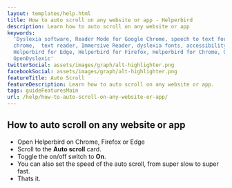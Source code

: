```yaml
---
layout: templates/help.html
title: How to auto scroll on any website or app - Helperbird
description: Learn how to auto scroll on any website or app
keywords:
  'Dyslexia software, Reader Mode for Google Chrome, speech to text for chrome, Text to speech for
  chrome,  text reader, Immersive Reader, dyslexia fonts, accessibility software, dyslexia software,
  Helperbird for Edge, Helperbird for Firefox, Helperbird for Chrome, Opendyslexic for Chrome,
  OpenDyslexic'
twitterSocial: assets/images/graph/alt-highlighter.png
facebookSocial: assets/images/graph/alt-highlighter.png
featureTitle: Auto Scroll
featureDescription: Learn how to auto scroll on any website or app.
tags: guideFeaturesMain
url: /help/how-to-auto-scroll-on-any-website-or-app/
---
```


## How to auto scroll on any website or app

- Open Helperbird on Chrome, Firefox or Edge
- Scroll to the **Auto scroll** card.
- Toggle the on/off switch to **On**.
- You can also set the speed of the auto scroll, from super slow to super fast.
- Thats it.
